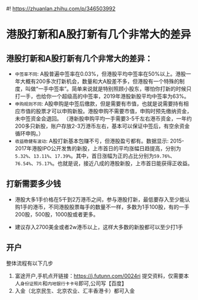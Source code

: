 #! https://zhuanlan.zhihu.com/p/346503992
# 港股打新和A股打新有几个非常大的差异

## 港股打新和A股打新有几个非常大的差异：
* `中签率不同`: A股普遍中签率在0.03%，但港股平均中签率在50%以上。港股一年大概有200多次打新机会，数量和大A股差不多，但港股有一个特殊的制度，叫做“一手中签率”。简单来说就是特别照顾小股东，哪怕你打新的时候只打一手，也给你一个超级高的中签率，2019年港股新股平均中签率为63%。
* `申购规则不同`: A股申购是中签后缴款，但是需要有市值，也就是说需要持有相应市值的股票才可以申购新股。港股申购不需要市值，申购时预先缴纳资金，未中签资金会退回。
（港新股申购平均一手需要3-5千左右港币资金，一年约200多只新股，账户存放2-3万港币左右，基本可以保证中签后，有空余资金循环申购。）
* `收益稳健有波动`: A股打新基本包赚不亏，但港股盈亏都有。数据显示: 2015-2017年港股IPO公开发售的新股，上市首日的平均涨幅日趋提高，分别为`5.32%`、`13.11%`、`17.39%`。其中，首日涨幅为正的占比分别为`59.76%`、`76.54%`、`75.17%`。也就是说，接近八成的港股新股，上市首日能获得正收益。


## 打新需要多少钱
* 港股大多1手价格在5千到2万港币之间，参与港股打新，最低要存入至少能认购1手的港币，不同港股股票每手的数量不一样，多数为1手100股，有的一手200股，500股，1000股或者更多。

* 建议存入2700美金或者2w港币以上，这样大多数的新股都可以至少打1手


## 开户
整体流程有以下几步
1. 富途开户,手机点开链接：https://j.futunn.com/0024ri 提交资料，仅需要本人`身份证照片`和`内地银行卡卡号`即可,公司写【百度】
2. 入金（北京民生、北京农业、汇丰香港卡）都可入金